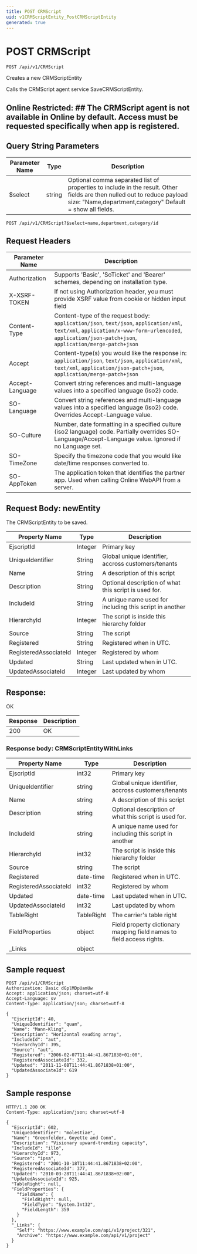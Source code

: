 ```yaml
---
title: POST CRMScript
uid: v1CRMScriptEntity_PostCRMScriptEntity
generated: true
---
```


# POST CRMScript

```http
POST /api/v1/CRMScript
```

Creates a new CRMScriptEntity


Calls the CRMScript agent service SaveCRMScriptEntity.


## Online Restricted: ## The CRMScript agent is not available in Online by default. Access must be requested specifically when app is registered.






## Query String Parameters

| Parameter Name | Type |  Description |
|----------------|------|--------------|
| $select | string |  Optional comma separated list of properties to include in the result. Other fields are then nulled out to reduce payload size: "Name,department,category" Default = show all fields. |

```http
POST /api/v1/CRMScript?$select=name,department,category/id
```


## Request Headers

| Parameter Name | Description |
|----------------|-------------|
| Authorization  | Supports 'Basic', 'SoTicket' and 'Bearer' schemes, depending on installation type. |
| X-XSRF-TOKEN   | If not using Authorization header, you must provide XSRF value from cookie or hidden input field |
| Content-Type | Content-type of the request body: `application/json`, `text/json`, `application/xml`, `text/xml`, `application/x-www-form-urlencoded`, `application/json-patch+json`, `application/merge-patch+json` |
| Accept         | Content-type(s) you would like the response in: `application/json`, `text/json`, `application/xml`, `text/xml`, `application/json-patch+json`, `application/merge-patch+json` |
| Accept-Language | Convert string references and multi-language values into a specified language (iso2) code. |
| SO-Language | Convert string references and multi-language values into a specified language (iso2) code. Overrides Accept-Language value. |
| SO-Culture | Number, date formatting in a specified culture (iso2 language) code. Partially overrides SO-Language/Accept-Language value. Ignored if no Language set. |
| SO-TimeZone | Specify the timezone code that you would like date/time responses converted to. |
| SO-AppToken | The application token that identifies the partner app. Used when calling Online WebAPI from a server. |

## Request Body: newEntity 

The CRMScriptEntity to be saved. 

| Property Name | Type |  Description |
|----------------|------|--------------|
| EjscriptId | Integer | Primary key |
| UniqueIdentifier | String | Global unique identifier, accross customers/tenants |
| Name | String | A description of this script |
| Description | String | Optional description of what this script is used for. |
| IncludeId | String | A unique name used for including this script in another |
| HierarchyId | Integer | The script is inside this hierarchy folder |
| Source | String | The script |
| Registered | String | Registered when  in UTC. |
| RegisteredAssociateId | Integer | Registered by whom |
| Updated | String | Last updated when  in UTC. |
| UpdatedAssociateId | Integer | Last updated by whom |

## Response:

OK

| Response | Description |
|----------------|-------------|
| 200 | OK |

### Response body: CRMScriptEntityWithLinks

| Property Name | Type |  Description |
|----------------|------|--------------|
| EjscriptId | int32 | Primary key |
| UniqueIdentifier | string | Global unique identifier, accross customers/tenants |
| Name | string | A description of this script |
| Description | string | Optional description of what this script is used for. |
| IncludeId | string | A unique name used for including this script in another |
| HierarchyId | int32 | The script is inside this hierarchy folder |
| Source | string | The script |
| Registered | date-time | Registered when  in UTC. |
| RegisteredAssociateId | int32 | Registered by whom |
| Updated | date-time | Last updated when  in UTC. |
| UpdatedAssociateId | int32 | Last updated by whom |
| TableRight | TableRight | The carrier's table right |
| FieldProperties | object | Field property dictionary mapping field names to field access rights. |
| _Links | object |  |

## Sample request

```http!
POST /api/v1/CRMScript
Authorization: Basic dGplMDpUamUw
Accept: application/json; charset=utf-8
Accept-Language: sv
Content-Type: application/json; charset=utf-8

{
  "EjscriptId": 40,
  "UniqueIdentifier": "quam",
  "Name": "Mann-Kling",
  "Description": "Horizontal exuding array",
  "IncludeId": "aut",
  "HierarchyId": 395,
  "Source": "aut",
  "Registered": "2006-02-07T11:44:41.8671838+01:00",
  "RegisteredAssociateId": 332,
  "Updated": "2011-11-08T11:44:41.8671838+01:00",
  "UpdatedAssociateId": 619
}
```

## Sample response

```http_
HTTP/1.1 200 OK
Content-Type: application/json; charset=utf-8

{
  "EjscriptId": 602,
  "UniqueIdentifier": "molestiae",
  "Name": "Greenfelder, Goyette and Conn",
  "Description": "Visionary upward-trending capacity",
  "IncludeId": "illo",
  "HierarchyId": 973,
  "Source": "ipsa",
  "Registered": "2001-10-18T11:44:41.8671838+02:00",
  "RegisteredAssociateId": 377,
  "Updated": "2010-03-28T11:44:41.8671838+02:00",
  "UpdatedAssociateId": 925,
  "TableRight": null,
  "FieldProperties": {
    "fieldName": {
      "FieldRight": null,
      "FieldType": "System.Int32",
      "FieldLength": 359
    }
  },
  "_Links": {
    "Self": "https://www.example.com/api/v1/project/321",
    "Archive": "https://www.example.com/api/v1/project"
  }
}
```